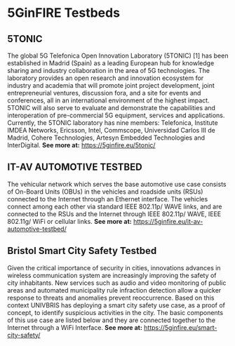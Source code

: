 <!-- TITLE: 5GinFIRE Testbeds -->
<!-- SUBTITLE: A quick summary of 5 5GinFIRE Testbeds -->

# 5GinFIRE Testbeds
## 5TONIC
The global 5G Telefonica Open Innovation Laboratory (5TONIC) [1] has been established in Madrid (Spain) as a leading European hub for knowledge sharing and industry collaboration in the area of 5G technologies. The laboratory provides an open research and innovation ecosystem for industry and academia that will promote joint project development, joint entrepreneurial ventures, discussion fora, and a site for events and conferences, all in an international environment of the highest impact. 5TONIC will also serve to evaluate and demonstrate the capabilities and interoperation of pre-commercial 5G equipment, services and applications. Currently, the 5TONIC laboratory has nine members: Telefonica, Institute IMDEA Networks, Ericsson, Intel, Commscope, Universidad Carlos III de Madrid, Cohere Technologies, Artesyn Embedded Technologies and InterDigital.
**See more at:** https://5ginfire.eu/5tonic/



## IT-AV AUTOMOTIVE TESTBED

The vehicular network which serves the base automotive use case consists of On-Board Units (OBUs) in the vehicles and roadside units (RSUs) connected to the Internet through an Ethernet interface. The vehicles connect among each other via standard IEEE 802.11p/ WAVE links, and are connected to the RSUs and the Internet through IEEE 802.11p/ WAVE, IEEE 802.11g/ WiFi or cellular links.
**See more at:** https://5ginfire.eu/it-av-automotive-testbed/

## Bristol Smart City Safety Testbed
Given the critical importance of security in cities, innovations advances in wireless communication system are increasingly improving the safety of city inhabitants. New services such as audio and video monitoring of public areas and automated municipality rule infraction detection allow a quicker response to threats and anomalies prevent reoccurrence. Based on this context UNIVBRIS has deploying a smart city safety use case, as a proof of concept, to identify suspicious activities in the city. The basic components of this use case are listed below and they are connected together to the Internet through a WiFi Interface.
**See more at:** https://5ginfire.eu/smart-city-safety/




